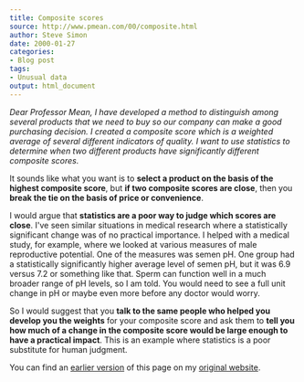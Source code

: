 ```yaml
---
title: Composite scores
source: http://www.pmean.com/00/composite.html
author: Steve Simon
date: 2000-01-27
categories:
- Blog post
tags:
- Unusual data
output: html_document
---
```

*Dear Professor Mean, I have developed a method to distinguish among
several products that we need to buy so our company can make a good
purchasing decision. I created a composite score which is a weighted
average of several different indicators of quality. I want to use
statistics to determine when two different products have significantly
different composite scores.*

It sounds like what you want is to **select a product on the basis of
the highest composite score**, but **if two composite scores are
close**, then you **break the tie on the basis of price or
convenience**.

I would argue that **statistics are a poor way to judge which scores
are close**. I've seen similar situations in medical research where a
statistically significant change was of no practical importance. I
helped with a medical study, for example, where we looked at various
measures of male reproductive potential. One of the measures was semen
pH. One group had a statistically significantly higher average level
of semen pH, but it was 6.9 versus 7.2 or something like that. Sperm
can function well in a much broader range of pH levels, so I am told.
You would need to see a full unit change in pH or maybe even more
before any doctor would worry.

So I would suggest that you **talk to the same people who helped you
develop you the weights** for your composite score and ask them to
**tell you how much of a change in the composite score would be large
enough to have a practical impact**. This is an example where
statistics is a poor substitute for human judgment.

You can find an [earlier version][sim1] of this page on my [original website][sim2].

[sim1]: http://www.pmean.com/00/composite.html
[sim2]: http://www.pmean.com/original_site.html
